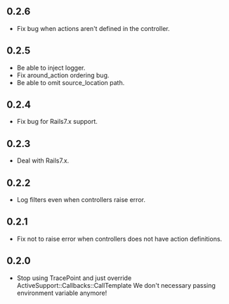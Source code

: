 ## 0.2.6

* Fix bug when actions aren't defined in the controller.

## 0.2.5

* Be able to inject logger.
* Fix around_action ordering bug.
* Be able to omit source_location path.

## 0.2.4

* Fix bug for Rails7.x support.

## 0.2.3

* Deal with Rails7.x.

## 0.2.2

* Log filters even when controllers raise error.

## 0.2.1

* Fix not to raise error when controllers does not have action definitions.

## 0.2.0

* Stop using TracePoint and just override ActiveSupport::Callbacks::CallTemplate
We don't necessary passing environment variable anymore!
